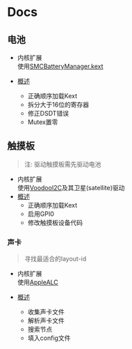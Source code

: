 # Docs

## 电池
+ 内核扩展  
使用[SMCBatteryManager.kext](https://github.com/acidanthera/VirtualSMC)

+ [概述](battery.md)
   + 正确顺序加载Kext
   + 拆分大于16位的寄存器
   + 修正DSDT错误
   + Mutex置零

## 触摸板
> 注: 驱动触摸板需先驱动电池
+ 内核扩展  
使用[VoodooI2C](https://github.com/VoodooI2C/VoodooI2C)及其卫星(satellite)驱动
+ [概述](i2c.md)
   + 正确顺序加载Kext
   + 启用GPI0
   + 修改触摸板设备代码

### 声卡

> 寻找最适合的layout-id

+ 内核扩展  
使用[AppleALC](https://guthub.com/acidanthera/AppleALC)

+ [概述](i2c.md)

   + 收集声卡文件
   + 解析声卡文件
   + 搜索节点
   + 填入config文件